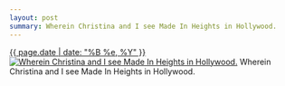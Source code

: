 ```yaml
---
layout: post
summary: Wherein Christina and I see Made In Heights in Hollywood.
---
```


<p>
  <time><a href="/345">{{ page.date | date: "%B %e, %Y" }}</a></time>
  <a href="/345"><img src="{{ site.assets_url }}/345-640.jpg" srcset="{{ site.assets_url }}/345-1280.jpg 1280w, {{ site.assets_url }}/345-960.jpg 960w, {{ site.assets_url }}/345-640.jpg 640w, {{ site.assets_url }}/345-320.jpg 320w" sizes="(min-width: 700px) 50vw, calc(100vw - 2rem)" alt="Wherein Christina and I see Made In Heights in Hollywood." /></a>
  <span>Wherein Christina and I see Made In Heights in Hollywood.</span>
</p>
